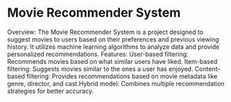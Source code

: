 # Movie Recommender System
Overview:
The Movie Recommender System is a project designed to suggest movies to users based on their preferences and previous viewing history. It utilizes machine learning algorithms to analyze data and provide personalized recommendations.
Features:
User-based filtering: Recommends movies based on what similar users have liked.
Item-based filtering: Suggests movies similar to the ones a user has enjoyed.
Content-based filtering: Provides recommendations based on movie metadata like genre, director, and cast.Hybrid model: Combines multiple recommendation strategies for better accuracy.
